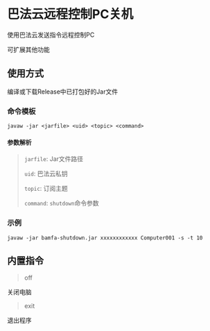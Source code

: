 # 巴法云远程控制PC关机
使用巴法云发送指令远程控制PC

可扩展其他功能

## 使用方式
编译或下载Release中已打包好的Jar文件

### 命令模板

```
javaw -jar <jarfile> <uid> <topic> <command>
```

#### 参数解析
> `jarfile`: Jar文件路径
> 
> `uid`: 巴法云私钥
> 
> `topic`: 订阅主题
> 
> `command`: `shutdown`命令参数

### 示例
```
javaw -jar bamfa-shutdown.jar xxxxxxxxxxxx Computer001 -s -t 10
```

## 内置指令
> off

关闭电脑

> exit

退出程序
